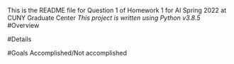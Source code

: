 This is the README file for Question 1 of Homework 1 for AI Spring 2022 at CUNY Graduate Center
*This project is written using Python v3.8.5*
#Overview

#Details

#Goals Accomplished/Not accomplished
